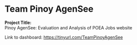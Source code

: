 <h1> Team Pinoy AgenSee </h1>

<b>Project Title: </b><br>
Pinoy AgenSee: Evaluation and Analysis of POEA Jobs website
 
Link to dashboard: https://tinyurl.com/TeamPinoyAgenSee
